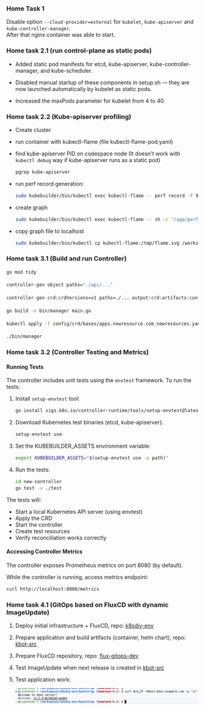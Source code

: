 ### Home Task 1

Disable option `--cloud-provider=external` for `kubelet`, `kube-apiserver` and `kube-controller-manager`.  
After that nginx container was able to start.

### Home task 2.1 (run control-plane as static pods)

- Added static pod manifests for etcd, kube-apiserver, kube-controller-manager, and kube-scheduler.

- Disabled manual startup of these components in setup.sh — they are now launched automatically by kubelet as static pods.

- Increased the maxPods parameter for kubelet from 4 to 40.

### Home task 2.2 (Kube-apiserver profiling)

- Create cluster
- run container with kubectl-flame (file kubectl-flame-pod.yaml)
- find kube-apiserver PID on codespace node (It doesn't work with `kubectl debug` way if kube-apiserver runs as a static pod)

  ```bash
  pgrep kube-apiserver

  ```
- run perf record generation:

  ```bash
  sudo kubebuilder/bin/kubectl exec kubectl-flame -- perf record -F 99 -g -p 9041 -o /tmp/out -- sleep 30
  ```
- create graph

  ```bash
  sudo kubebuilder/bin/kubectl exec kubectl-flame -- sh -c "/app/perf script -i /tmp/out | /app/FlameGraph/stackcollapse-perf.pl | /app/FlameGraph/flamegraph.pl > /tmp/flame.svg"
  ```
- copy graph file to localhost

  ```bash
  sudo kubebuilder/bin/kubectl cp kubectl-flame:/tmp/flame.svg /workspaces/mastering-k8s/kube-apiserver-flame.svg
  ```

### Home task 3.1 (Build and run Controller)

```bash
go mod tidy

controller-gen object paths="./api/..."

controller-gen crd:crdVersions=v1 paths=./... output:crd:artifacts:config=config/crd/bases

go build -o bin/manager main.go

kubectl apply -f config/crd/bases/apps.newresource.com_newresources.yaml

./bin/manager
```

### Home task 3.2 (Controller Testing and Metrics)

#### Running Tests

The controller includes unit tests using the `envtest` framework. To run the tests:

1. Install `setup-envtest` tool:
   ```bash
   go install sigs.k8s.io/controller-runtime/tools/setup-envtest@latest
   ```

2. Download Kubernetes test binaries (etcd, kube-apiserver):
   ```bash
   setup-envtest use
   ```

3. Set the KUBEBUILDER_ASSETS environment variable:
   ```bash
   export KUBEBUILDER_ASSETS="$(setup-envtest use -p path)"
   ```

4. Run the tests:
   ```bash
   cd new-controller
   go test -v ./test
   ```

The tests will:
- Start a local Kubernetes API server (using envtest)
- Apply the CRD
- Start the controller
- Create test resources
- Verify reconciliation works correctly

#### Accessing Controller Metrics

The controller exposes Prometheus metrics on port 8080 (by default).

While the controller is running, access metrics endpoint:
   ```bash
   curl http://localhost:8080/metrics
   ```

### Home task 4.1 (GitOps based on FluxCD with dynamic ImageUpdate)

1. Deploy initial infrastructure + FluxCD, repo: [k8sdiy-env](https://github.com/cizarkiev/k8sdiy-env)

2. Prepare application and build artifacts (container, helm chart), repo: [kbot-src](https://github.com/cizarkiev/kbot-src)

3. Prepare FluxCD repository, repo: [flux-gitops-dev](https://github.com/cizarkiev/flux-gitops-dev)

4. Test ImageUpdate when next release is created in [kbot-src](https://github.com/cizarkiev/kbot-src)

5. Test application work:

   ![Test Application](image/test.png)

